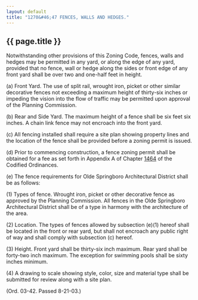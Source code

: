 ```yaml
---
layout: default 
title: "1270&#46;47 FENCES, WALLS AND HEDGES."
---
```


{{ page.title }}
----------------

Notwithstanding other provisions of this Zoning Code, fences, walls and
hedges may be permitted in any yard, or along the edge of any yard,
provided that no fence, wall or hedge along the sides or front edge of
any front yard shall be over two and one-half feet in height.

​(a) Front Yard. The use of split rail, wrought iron, picket or other
similar decorative fences not exceeding a maximum height of thirty-six
inches or impeding the vision into the flow of traffic may be permitted
upon approval of the Planning Commission.

​(b) Rear and Side Yard. The maximum height of a fence shall be six feet
six inches. A chain link fence may not encroach into the front yard.

​(c) All fencing installed shall require a site plan showing property
lines and the location of the fence shall be provided before a zoning
permit is issued.

​(d) Prior to commencing construction, a fence zoning permit shall be
obtained for a fee as set forth in Appendix A of Chapter
[1464](58d37b9c.html) of the Codified Ordinances.

​(e) The fence requirements for Olde Springboro Architectural District
shall be as follows:

​(1) Types of fence. Wrought iron, picket or other decorative fence as
approved by the Planning Commission. All fences in the Olde Springboro
Architectural District shall be of a type in harmony with the
architecture of the area.

​(2) Location. The types of fences allowed by subsection (e)(1) hereof
shall be located in the front or rear yard, but shall not encroach any
public right of way and shall comply with subsection (c) hereof.

​(3) Height. Front yard shall be thirty-six inch maximum. Rear yard
shall be forty-two inch maximum. The exception for swimming pools shall
be sixty inches minimum.

​(4) A drawing to scale showing style, color, size and material type
shall be submitted for review along with a site plan.

(Ord. 03-42. Passed 8-21-03.)

